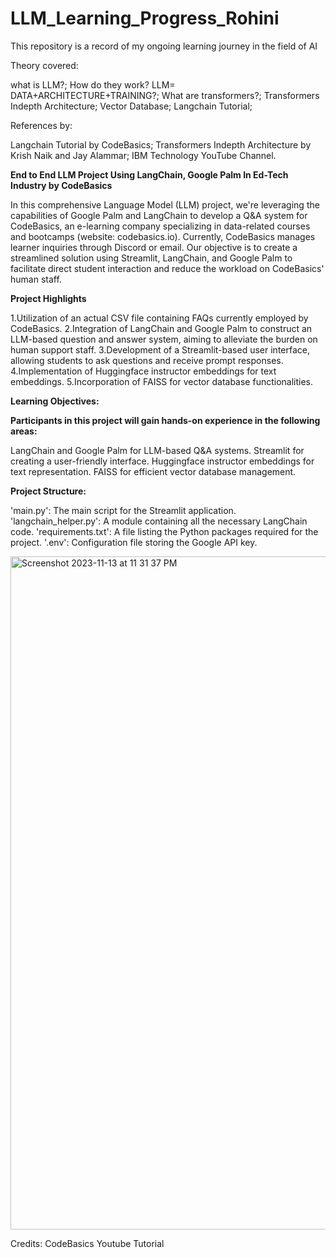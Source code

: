 # LLM_Learning_Progress_Rohini
This repository is a record of my ongoing learning journey in the field of AI

Theory covered:

what is LLM?;
How do they work? LLM= DATA+ARCHITECTURE+TRAINING?;
What are transformers?;
Transformers Indepth Architecture;
Vector Database;
Langchain Tutorial;


References by:

Langchain Tutorial by CodeBasics;
Transformers Indepth Architecture by Krish Naik and Jay Alammar;
IBM Technology YouTube Channel.


**End to End LLM Project Using LangChain, Google Palm In Ed-Tech Industry by CodeBasics**


In this comprehensive Language Model (LLM) project, we're leveraging the capabilities of Google Palm and LangChain to develop a Q&A system for CodeBasics, an e-learning company specializing in data-related courses and bootcamps (website: codebasics.io). Currently, CodeBasics manages learner inquiries through Discord or email. Our objective is to create a streamlined solution using Streamlit, LangChain, and Google Palm to facilitate direct student interaction and reduce the workload on CodeBasics' human staff.

**Project Highlights**

1.Utilization of an actual CSV file containing FAQs currently employed by CodeBasics.
2.Integration of LangChain and Google Palm to construct an LLM-based question and answer system, aiming to alleviate the burden on human support staff.
3.Development of a Streamlit-based user interface, allowing students to ask questions and receive prompt responses.
4.Implementation of Huggingface instructor embeddings for text embeddings.
5.Incorporation of FAISS for vector database functionalities.

**Learning Objectives:**

**Participants in this project will gain hands-on experience in the following areas:**

LangChain and Google Palm for LLM-based Q&A systems.
Streamlit for creating a user-friendly interface.
Huggingface instructor embeddings for text representation.
FAISS for efficient vector database management.

**Project Structure:**

'main.py': The main script for the Streamlit application.
'langchain_helper.py': A module containing all the necessary LangChain code.
'requirements.txt': A file listing the Python packages required for the project.
'.env': Configuration file storing the Google API key.


<img width="1077" alt="Screenshot 2023-11-13 at 11 31 37 PM" src="https://github.com/ro468/LLM_Learning_Progress_Rohini/assets/82668945/922cf3d1-edaa-4d03-bb15-30f9335a8952">





Credits: CodeBasics Youtube Tutorial
